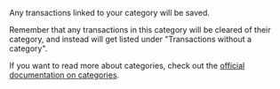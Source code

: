 Any transactions linked to your category will be saved.

Remember that any transactions in this category will be cleared of their category, and instead will get listed under "Transactions without a category".

If you want to read more about categories, check out the [official documentation on categories](https://docs.firefly-iii.org/concepts/categories).
